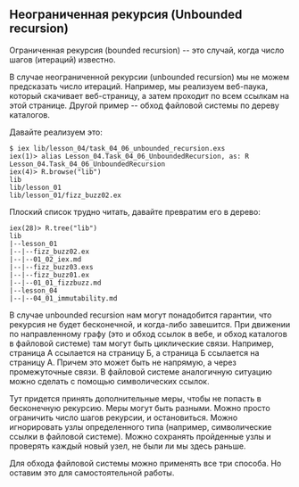 ## Неограниченная рекурсия (Unbounded recursion)

Ограниченная рекурсия (bounded recursion) -- это случай, когда число шагов (итераций) известно.

В случае неограниченной рекурсии (unbounded recursion) мы не можем предсказать число итераций. Например, мы реализуем веб-паука, который скачивает веб-страницу, а затем проходит по всем ссылкам на этой странице. Другой пример -- обход файловой системы по дереву каталогов.

Давайте реализуем это:
```
$ iex lib/lesson_04/task_04_06_unbounded_recursion.exs
iex(1)> alias Lesson_04.Task_04_06_UnboundedRecursion, as: R
Lesson_04.Task_04_06_UnboundedRecursion
iex(4)> R.browse("lib")
lib
lib/lesson_01
lib/lesson_01/fizz_buzz02.ex
```

Плоский список трудно читать, давайте превратим его в дерево:
```
iex(28)> R.tree("lib")
lib
|--lesson_01
|--|--fizz_buzz02.ex
|--|--01_02_iex.md
|--|--fizz_buzz03.exs
|--|--fizz_buzz01.ex
|--|--01_01_fizzbuzz.md
|--lesson_04
|--|--04_01_immutability.md
```

В случае unbounded recursion нам могут понадобится гарантии, что рекурсия не будет бесконечной, и когда-либо завешится. При движении по направленному графу (это и обход ссылок в вебе, и обход каталогов в файловой системе) там могут быть циклические связи. Например, страница А ссылается на страницу Б, а страница Б ссылается на страницу А. Причем это может быть не напрямую, а через промежуточные связи. В файловой системе аналогичную ситуацию можно сделать с помощью символических ссылок.

Тут придется принять дополнительные меры, чтобы не попасть в бесконечную рекурсию. Меры могут быть разными. Можно просто ограничить число шагов рекурсии, и остановиться. Можно игнорировать узлы определенного типа (например, символические ссылки в файловой системе). Можно сохранять пройденные узлы и проверять каждый новый узел, не были ли мы здесь раньше.

Для обхода файловой системы можно применять все три способа. Но оставим это для самостоятельной работы.
